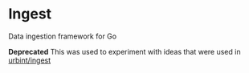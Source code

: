 # Ingest

Data ingestion framework for Go


**Deprecated** This was used to experiment with ideas that were used in [urbint/ingest](https://github.com/urbint/ingest)
